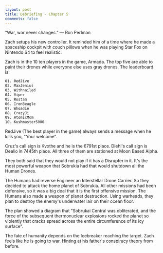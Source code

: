 ```yaml
---
layout: post
title: Debriefing - Chapter 5
comments: false
---
```


“War, war never changes.” ― Ron Perlman

Zach setups his new controller. It reminded him of a time where he made a spaceship cockpit with couch pillows when he was playing Star Fox on Nintendo 64 to feel realistic. 

Zach is in the 10 ten players in the game, Armada. The top five are able to paint their drones while everyone else uses gray drones. The leaderboard is:

```txt
01. RedJive
02. MaxJenius
03. Withnailed
04. Viper
05. Rostam
06. IronBeagle
07. Whoadie
08. CrazyJi
09. AtomicMom
10. Kushmaster5000
```

RedJive (The best player in the game) always sends a message when he kills you, "Your welcome".

Cruz's call sign is Kvothe and he is the 6791st place. Diehl's call sign is Dealio in 7445th place. All three of them are stationed at Moon Based Alpha.

They both said that they would not play if it has a Disrupter in it. It's the most powerful weapon that Sobrukia had that would shutdown all the Human Drones.

The Humans had reverse Engineer an Interstellar Drone Carrier. So they decided to attack the home planet of Sobrukia. All other missions had been defensive, so it was a big deal that it is the first offensive mission. The Humans also made a weapon of planet destruction. Using warheads, they plan to destroy the enemy's underwater lair on their ocean floor.

The plan showed a diagram that "Sobrukai Central was obliterated, and the force of the subsequent thermonuclear explosions rocked the planet so violently that cracks spread across the entire circumference of its icy surface".

The fate of humanity depends on the Icebreaker reaching the target. Zach feels like he is going to war. Hinting at his father's conspiracy theory from before.